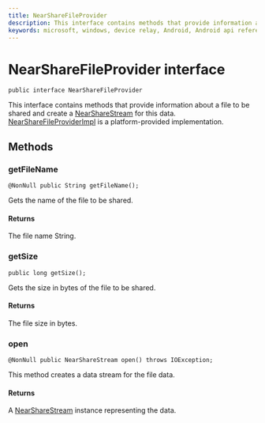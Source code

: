 ```yaml
---
title: NearShareFileProvider 
description: This interface contains methods that provide information about a file to be shared and create a [NearShareStream](NearShareStream.md) for this data.
keywords: microsoft, windows, device relay, Android, Android api reference
---
```

# NearShareFileProvider interface

```
public interface NearShareFileProvider
```

This interface contains methods that provide information about a file to be shared and create a [NearShareStream](NearShareStream.md) for this data. [NearShareFileProviderImpl](NearShareFileProviderImpl.md) is a platform-provided implementation.

## Methods

### getFileName
`@NonNull public String getFileName();`

Gets the name of the file to be shared.

#### Returns
The file name String.

### getSize
`public long getSize();`

Gets the size in bytes of the file to be shared.

#### Returns
The file size in bytes.

### open
`@NonNull public NearShareStream open() throws IOException;`

This method creates a data stream for the file data.

#### Returns
A [NearShareStream](NearShareStream.md) instance representing the data.